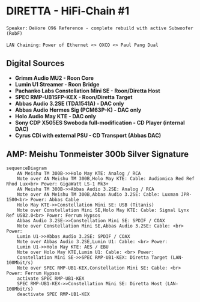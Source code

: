 # DIRETTA - HiFi-Chain #1

`Speaker:` `DeVore O96 Reference - complete rebuild with active Subwoofer (RobF)`

`LAN Chaining:` `Power of Ethernet <> OXCO <> Paul Pang Dual`

## Digital Sources

- **Grimm Audio MU2 - Roon Core**
- **Lumin U1 Streamer - Roon Bridge**
- **Pachanko Labs Constellation Mini SE - Roon/Diretta Host**
- **SPEC RMP-UB1SFP-KEX - Roon/Diretta Target**
- **Abbas Audio 3.2SE (TDA1541A) - DAC only**
- **Abbas Audio Hermes Sig (PCM63P-K) - DAC only**
- **Holo Audio May KTE - DAC only**
- **Sony CDP X505ES Swoboda full-modification - CD Player (internal DAC)**
- **Cyrus CDi with external PSU - CD Transport (Abbas DAC)**

## AMP: Meishu Tonmeister 300b Silver Signature

```mermaid
sequenceDiagram
    AN Meishu TM 300B->>Holo May KTE: Analog / RCA
    Note over AN Meishu TM 300B,Holo May KTE: Cable: Audiomica Red Ref Rhod Lux<br> Power: GigaWatt LS-1 Mk3+
    AN Meishu TM 300B->>Abbas Audio 3.2SE: Analog / RCA
    Note over AN Meishu TM 300B,Abbas Audio 3.2SE: Cable: Luxman JPR-1500<br> Power: Abbas Cable
    Holo May KTE->>Constellation Mini SE: USB (Titanis)
    Note over Constellation Mini SE,Holo May KTE: Cable: Signal Lynx Ref USB2.0<br> Power: Ferrum Hypsos
    Abbas Audio 3.2SE->>Constellation Mini SE: SPDIF / COAX
    Note over Constellation Mini SE,Abbas Audio 3.2SE: Cable: <br> Power:
    Lumin U1->>Abbas Audio 3.2SE: SPDIF / COAX
    Note over Abbas Audio 3.2SE,Lumin U1: Cable: <br> Power:
    Lumin U1->>Holo May KTE: AES / EBU
    Note over Holo May KTE,Lumin U1: Cable: <br> Power:
    Constellation Mini SE->>SPEC RMP-UB1-KEX: Diretta Target (LAN-100Mbit/s)
    Note over SPEC RMP-UB1-KEX,Constellation Mini SE: Cable: <br> Power: Ferrum Hypsos
    activate SPEC RMP-UB1-KEX
    SPEC RMP-UB1-KEX->>Constellation Mini SE: Diretta Host (LAN-100Mbit/s)
    deactivate SPEC RMP-UB1-KEX
```
